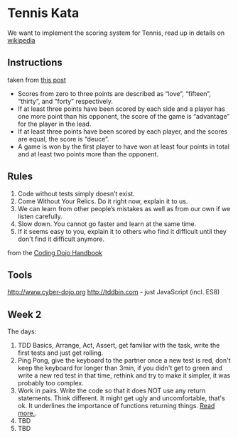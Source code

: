 # Tennis Kata

We want to implement the scoring system for Tennis, read up in details on [wikipedia][tennis-scoring]

## Instructions
taken from [this post][tennis-game-easy]

- Scores from zero to three points are described as “love”, “fifteen”, “thirty”, and “forty” respectively.
- If at least three points have been scored by each side and a player has one more point than his opponent, the score of the game is “advantage” for the player in the lead.
- If at least three points have been scored by each player, and the scores are equal, the score is “deuce”.
- A game is won by the first player to have won at least four points in total and at least two points more than the opponent.

## Rules
1. Code without tests simply doesn’t exist.
2. Come Without Your Relics. Do it right now, explain it to us.
3. We can learn from other people’s mistakes as well as from our own if we listen carefully.
4. Slow down. You cannot go faster and learn at the same time.
5. If it seems easy to you, explain it to others who find it difficult until they don't find it difficult anymore.

from the [Coding Dojo Handbook][codingdojohandbook] 

## Tools
http://www.cyber-dojo.org
http://tddbin.com - just JavaScript (incl. ES8)

## Week 2

The days:

1. TDD Basics, Arrange, Act, Assert, get familiar with the task, write the first tests and just get rolling.
2. Ping Pong, give the keyboard to the partner once a new test is red, don't keep the keyboard for longer than 3min, if you didn't get to green and write a new red test in that time, rethink and try to make it simpler, it was probably too complex.
3. Work in pairs. Write the code so that it does NOT use any return statements. Think different. It might get ugly and uncomfortable, that's ok. It underlines the importance of functions returning things. [Read more.][no-returns].
4. TBD
5. TBD

[codingdojohandbook]: https://leanpub.com/codingdojohandbook
[tennis-scoring]: https://en.wikipedia.org/wiki/Tennis_scoring_system#Game_score
[tennis-game-easy]: https://technologyconversations.com/2014/04/23/java-tutorial-through-katas-tennis-game-easy/
[no-returns]: https://ramonanger.wordpress.com/tag/coderetreat/